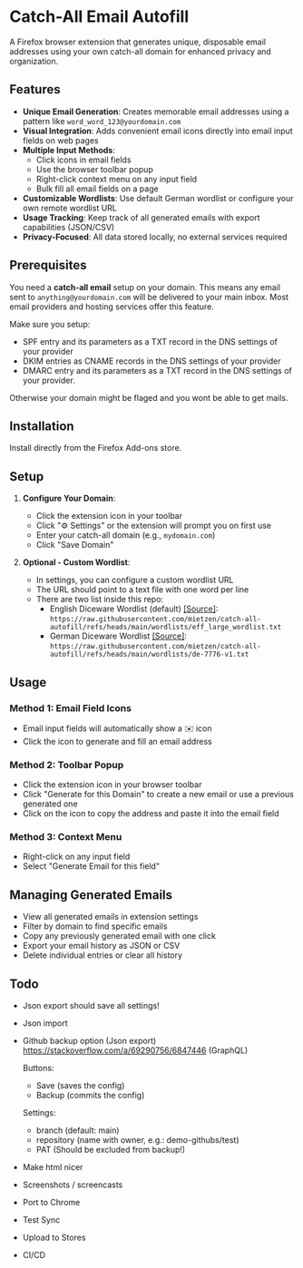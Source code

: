 # Catch-All Email Autofill

A Firefox browser extension that generates unique, disposable email addresses using your own catch-all domain for enhanced privacy and organization.

## Features

- **Unique Email Generation**: Creates memorable email addresses using a pattern like `word_word_123@yourdomain.com`
- **Visual Integration**: Adds convenient email icons directly into email input fields on web pages
- **Multiple Input Methods**:
  - Click icons in email fields
  - Use the browser toolbar popup
  - Right-click context menu on any input field
  - Bulk fill all email fields on a page
- **Customizable Wordlists**: Use default German wordlist or configure your own remote wordlist URL
- **Usage Tracking**: Keep track of all generated emails with export capabilities (JSON/CSV)
- **Privacy-Focused**: All data stored locally, no external services required

## Prerequisites

You need a **catch-all email** setup on your domain. This means any email sent to `anything@yourdomain.com` will be delivered to your main inbox. Most email providers and hosting services offer this feature.

Make sure you setup:

- SPF entry and its parameters as a TXT record in the DNS settings of your provider
- DKIM entries as CNAME records in the DNS settings of your provider
- DMARC entry and its parameters as a TXT record in the DNS settings of your provider.

Otherwise your domain might be flaged and you wont be able to get mails.

## Installation

Install directly from the Firefox Add-ons store.

## Setup

1. **Configure Your Domain**:
   - Click the extension icon in your toolbar
   - Click "⚙️ Settings" or the extension will prompt you on first use
   - Enter your catch-all domain (e.g., `mydomain.com`)
   - Click "Save Domain"

2. **Optional - Custom Wordlist**:
   - In settings, you can configure a custom wordlist URL
   - The URL should point to a text file with one word per line
   - There are two list inside this repo:
     - English Diceware Wordlist (default) [[Source]](https://www.eff.org/files/2016/07/18/eff_large_wordlist.txt): `https://raw.githubusercontent.com/mietzen/catch-all-autofill/refs/heads/main/wordlists/eff_large_wordlist.txt`
     - German Diceware Wordlist [[Source]](https://github.com/dys2p/wordlists-de/blob/main/de-7776-v1.txt): `https://raw.githubusercontent.com/mietzen/catch-all-autofill/refs/heads/main/wordlists/de-7776-v1.txt`

## Usage

### Method 1: Email Field Icons

- Email input fields will automatically show a ✉️ icon
- Click the icon to generate and fill an email address

### Method 2: Toolbar Popup

- Click the extension icon in your browser toolbar
- Click "Generate for this Domain" to create a new email or use a previous generated one
- Click on the icon to copy the address and paste it into the email field

### Method 3: Context Menu

- Right-click on any input field
- Select "Generate Email for this field"

## Managing Generated Emails

- View all generated emails in extension settings
- Filter by domain to find specific emails
- Copy any previously generated email with one click
- Export your email history as JSON or CSV
- Delete individual entries or clear all history

## Todo

- Json export should save all settings!
- Json import
- Github backup option (Json export) <https://stackoverflow.com/a/69290756/6847446> (GraphQL)

  Buttons:
  - Save (saves the config)
  - Backup (commits the config)

  Settings:
  - branch (default: main)
  - repository (name with owner, e.g.: demo-githubs/test)
  - PAT (Should be excluded from backup!)

- Make html nicer
- Screenshots / screencasts
- Port to Chrome
- Test Sync
- Upload to Stores
- CI/CD
